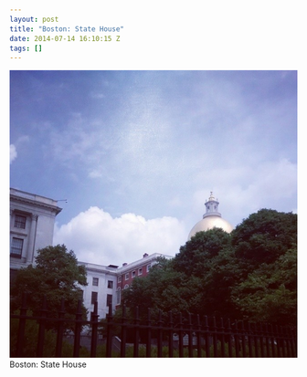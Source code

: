 ```yaml
---
layout: post
title: "Boston: State House"
date: 2014-07-14 16:10:15 Z
tags: []
---
```

![](/media/2014/07/91753529894.jpg)
Boston: State House
